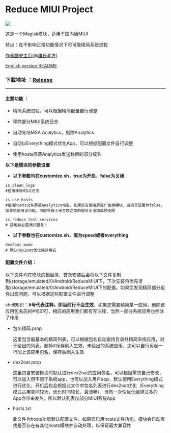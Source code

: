 # Reduce MIUI Project

![](https://img.shields.io/github/license/DavidPisces/Reducemiui)

这是一个Magisk模块，适用于国内版MIUI  

特点：在不影响正常功能情况下尽可能精简系统进程

[作者酷安主页(@雄氏老方)](http://www.coolapk.com/u/665894)

[English version README](https://github.com/DavidPisces/ReduceMIUI/blob/master/README_en.md)

### **下载地址** ：[Release](https://github.com/DavidPisces/ReduceMIUI/releases)

--------

#### 主要功能 ：

- 精简系统进程，可以根据精简配置自行调整

- 移除部分MIUI系统日志

- 自动冻结MSA Analytics，剔除Analytics

- 自动以Everything模式优化App，可以根据配置文件自行调整

- 使用hosts屏蔽Analytics发送数据的部分域名


**以下是模块的参数设置**

- **以下参数均在customize.sh，true为开启，false为关闭**
```shell
is_clean_logs
#启用移除MIUI日志

is_use_hosts
#使用hosts文件屏蔽Analytics域名，如果您有使用屏蔽广告类模块，请将其设置为false，如果您使用该功能，可能导致小米主题之类的服务无法加载预览图

is_reduce_test_services
# 禁用非必要调试服务！
```
- **以下参数也在customize.sh，值为speed或者everything**
```shell
dex2oat_mode
# 默认dex2oat优化编译模式
```

#### 配置文件介绍：

以下文件均在模块的根目录，首次安装后会将以下文件复制到/storage/emulated/0/Android/ReduceMIUI下，下次安装将优先读取/storage/emulated/0/Android/ReduceMIUI下的配置。如果您发现精简部分组件出现问题，可以根据这些配置文件进行调整

shell知识：**#号代表注释，即当前行不会生效**，如果您需要精简某一应用，删除该应用包名前的#号即可，相应的应用我们都有写注释，当然一部分系统应用也标注了作用

- 包名精简.prop

  这里包含最基本的精简列表，可以根据包名自动查找目录并精简系统应用，对于给出的列表，删掉#保存刷入生效，未给出的系统应用，您可以自行另起一行加上该应用包名，保存后刷入生效


- dex2oat.prop
  
  这里包含安装模块时默认进行dex2oat的应用包名，可以根据需求自己修改，可以加入但不限于系统app，也可以加入用户app，默认使用Everything模式进行优化，开机后也会根据此文件中包名列表进行dex2oat优化（Everything模式占用空间较大，优化时间较长，最流畅），当然一次性优化编译过多的App会带来发热，所以默认列表仅部分MIUI系统App


- hosts.txt
  
  此文件为hosts功能默认配置文件，如果您启用hosts文件功能，模块会自动查找是否存在有其他hosts模块并自动处理，以保证最大兼容性

